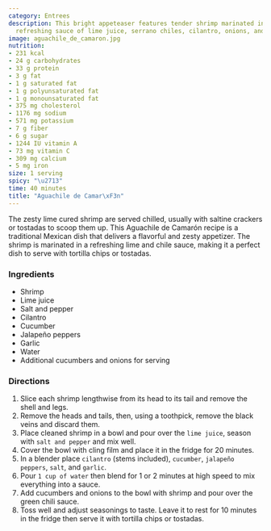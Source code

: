 ```yaml
---
category: Entrees
description: This bright appeteaser features tender shrimp marinated in a spicy and
  refreshing sauce of lime juice, serrano chiles, cilantro, onions, and cucumber.
image: aguachile_de_camaron.jpg
nutrition:
- 231 kcal
- 24 g carbohydrates
- 33 g protein
- 3 g fat
- 1 g saturated fat
- 1 g polyunsaturated fat
- 1 g monounsaturated fat
- 375 mg cholesterol
- 1176 mg sodium
- 571 mg potassium
- 7 g fiber
- 6 g sugar
- 1244 IU vitamin A
- 73 mg vitamin C
- 309 mg calcium
- 5 mg iron
size: 1 serving
spicy: "\u2713"
time: 40 minutes
title: "Aguachile de Camar\xF3n"
---
```



  The zesty lime cured shrimp are served chilled, usually with saltine crackers or
  tostadas to scoop them up. This Aguachile de Camarón recipe is a traditional Mexican dish that delivers a flavorful and zesty appetizer. The shrimp is marinated in a refreshing lime and chile sauce, making it a perfect dish to serve with tortilla chips or tostadas.

### Ingredients

* Shrimp
* Lime juice
* Salt and pepper
* Cilantro
* Cucumber
* Jalapeño peppers
* Garlic
* Water
* Additional cucumbers and onions for serving

### Directions

1. Slice each shrimp lengthwise from its head to its tail and remove the shell and legs.
2. Remove the heads and tails, then, using a toothpick, remove the black veins and discard them.
3. Place cleaned shrimp in a bowl and pour over the `lime juice`, season with `salt and pepper` and mix well.
4. Cover the bowl with cling film and place it in the fridge for 20 minutes.
5. In a blender place `cilantro` (stems included), `cucumber`, `jalapeño peppers`, `salt`, and `garlic`.
6. Pour `1 cup of water` then blend for 1 or 2 minutes at high speed to mix everything into a sauce.
7. Add cucumbers and onions to the bowl with shrimp and pour over the green chili sauce.
8. Toss well and adjust seasonings to taste. Leave it to rest for 10 minutes in the fridge then serve it with tortilla chips or tostadas.